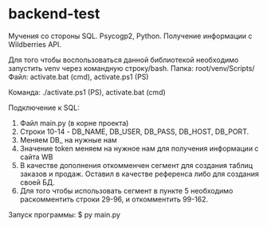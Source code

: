 # backend-test
Мучения со стороны SQL. Psycogp2, Python. Получение информации с Wildberries API.

Для того чтобы воспользоваться данной библиотекой необходимо запустить venv через командную строку/bash.
Папка: root/venv/Scripts/
Файл: activate.bat (cmd), activate.ps1 (PS)

Команда: ./activate.ps1 (PS), activate.bat (cmd)

Подключение к SQL:
1. Файл main.py (в корне проекта)
2. Строки 10-14 - DB_NAME, DB_USER, DB_PASS, DB_HOST, DB_PORT.
3. Меняем DB_ на нужные нам
4. Значение token меняем на нужное нам для получения информации с сайта WB
5. В качестве дополнения откомменчен сегмент для создания таблиц заказов и продаж. Оставил в качестве референса либо для создания своей БД.
6. Для того чтобы использовать сегмент в пункте 5 необходимо раскомментить строки 29-96, и откомментить 99-162.

Запуск программы: 
$ py main.py
